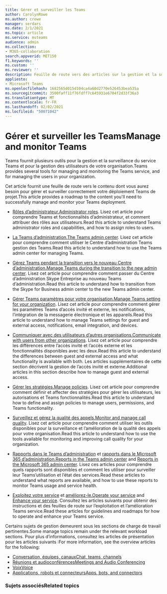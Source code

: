 ```yaml
---
title: Gérer et surveiller les Teams
author: CarolynRowe
ms.author: crowe
manager: serdars
ms.date: 2/1/2021
ms.topic: article
ms.service: msteams
audience: admin
ms.collection:
- M365-collaboration
search.appverid: MET150
f1.keywords: ''
ms.custom: ''
ms.reviewer: ''
description: Feuille de route vers des articles sur la gestion et la surveillance des Teams.
appliesto:
- Microsoft Teams
ms.openlocfilehash: 1682565d015d104ca4a60d2770e526453bea535a
ms.sourcegitcommit: 3500faff11f76fdff7c645931e6704f2d33f36a3
ms.translationtype: MT
ms.contentlocale: fr-FR
ms.lasthandoff: 02/02/2021
ms.locfileid: "50071042"
---
```

# <a name="manage-and-monitor-teams"></a><span data-ttu-id="f1be1-103">Gérer et surveiller les Teams</span><span class="sxs-lookup"><span data-stu-id="f1be1-103">Manage and monitor Teams</span></span>

<span data-ttu-id="f1be1-104">Teams fournit plusieurs outils pour la gestion et la surveillance du service Teams et pour la gestion des utilisateurs de votre organisation.</span><span class="sxs-lookup"><span data-stu-id="f1be1-104">Teams provides several tools for managing and monitoring the Teams service, and for managing the users in your organization.</span></span>

<span data-ttu-id="f1be1-105">Cet article fournit une feuille de route vers le contenu dont vous aurez besoin pour gérer et surveiller correctement votre déploiement Teams de projet.</span><span class="sxs-lookup"><span data-stu-id="f1be1-105">This article provides a roadmap to the content you'll need to successfully manage and monitor your Teams deployment.</span></span>

- <span data-ttu-id="f1be1-106">[Rôles d’administrateur.](using-admin-roles.md)</span><span class="sxs-lookup"><span data-stu-id="f1be1-106">[Administrator roles](using-admin-roles.md).</span></span> <span data-ttu-id="f1be1-107">Lisez cet article pour comprendre Teams et fonctionnalités d’administrateur, et comment attribuer des rôles aux utilisateurs.</span><span class="sxs-lookup"><span data-stu-id="f1be1-107">Read this article to understand Teams administrator roles and capabilities, and how to assign roles to users.</span></span>

- <span data-ttu-id="f1be1-108">[La Teams d’administration.](manage-teams-in-modern-portal.md)</span><span class="sxs-lookup"><span data-stu-id="f1be1-108">[The Teams admin center](manage-teams-in-modern-portal.md).</span></span> <span data-ttu-id="f1be1-109">Lisez cet article pour comprendre comment utiliser le Centre d’administration Teams gestion des Teams.</span><span class="sxs-lookup"><span data-stu-id="f1be1-109">Read this article to understand how to use the Teams admin center for managing Teams.</span></span>  

- <span data-ttu-id="f1be1-110">[Gérez Teams pendant la transition vers le nouveau Centre d’administration.](manage-teams-skypeforbusiness-admin-center.md)</span><span class="sxs-lookup"><span data-stu-id="f1be1-110">[Manage Teams during the transition to the new admin center](manage-teams-skypeforbusiness-admin-center.md).</span></span> <span data-ttu-id="f1be1-111">Lisez cet article pour comprendre comment passer du Centre d’administration Skype Entreprise au nouveau Teams d’administration.</span><span class="sxs-lookup"><span data-stu-id="f1be1-111">Read this article to understand how to transition from the Skype for Business admin center to the new Teams admin center.</span></span> 

- <span data-ttu-id="f1be1-112">[Gérer Teams paramètres pour votre organisation.](enable-features-office-365.md)</span><span class="sxs-lookup"><span data-stu-id="f1be1-112">[Manage Teams setting for your organization](enable-features-office-365.md).</span></span> <span data-ttu-id="f1be1-113">Lisez cet article pour comprendre comment gérer les paramètres Teams d’accès invité et externe, les notifications, l’intégration de la messagerie électronique et les appareils.</span><span class="sxs-lookup"><span data-stu-id="f1be1-113">Read this article to understand how to manage Teams settings for guest and external access, notifications, email integration, and devices.</span></span>  

- <span data-ttu-id="f1be1-114">[Communiquer avec des utilisateurs d’autres organisations.](communicate-with-users-from-other-organizations.md)</span><span class="sxs-lookup"><span data-stu-id="f1be1-114">[Communicate with users from other organizations](communicate-with-users-from-other-organizations.md).</span></span> <span data-ttu-id="f1be1-115">Lisez cet article pour comprendre les différences entre l’accès invité et l’accès externe et les fonctionnalités disponibles avec les deux.</span><span class="sxs-lookup"><span data-stu-id="f1be1-115">Read this article to understand the differences between guest and external access and what functionality is available with both.</span></span> <span data-ttu-id="f1be1-116">Les articles supplémentaires de cette section décrivent la gestion de l’accès invité et externe.</span><span class="sxs-lookup"><span data-stu-id="f1be1-116">Additional articles in this section describe how to manage guest and external access.</span></span>

- <span data-ttu-id="f1be1-117">[Gérer les stratégies.](assign-policies.md)</span><span class="sxs-lookup"><span data-stu-id="f1be1-117">[Manage policies](assign-policies.md).</span></span> <span data-ttu-id="f1be1-118">Lisez cet article pour comprendre comment définir et affecter des stratégies pour gérer les utilisateurs, les autorisations et Teams fonctionnalités.</span><span class="sxs-lookup"><span data-stu-id="f1be1-118">Read this article to understand how to define and assign policies to manage users, permissions, and Teams functionality.</span></span>

- <span data-ttu-id="f1be1-119">[Surveillez et gérez la qualité des appels.](monitor-call-quality-qos.md)</span><span class="sxs-lookup"><span data-stu-id="f1be1-119">[Monitor and manage call quality](monitor-call-quality-qos.md).</span></span> <span data-ttu-id="f1be1-120">Lisez cet article pour comprendre comment utiliser les outils disponibles pour la surveillance et l’amélioration de la qualité des appels pour votre organisation.</span><span class="sxs-lookup"><span data-stu-id="f1be1-120">Read this article to understand how to use the tools available for monitoring and improving call quality for your organization.</span></span>

- <span data-ttu-id="f1be1-121">[Rapports dans le Teams d’administration](teams-analytics-and-reports/teams-reporting-reference.md) et [rapports dans le Microsoft 365 d’administration.](teams-activity-reports.md)</span><span class="sxs-lookup"><span data-stu-id="f1be1-121">[Reports in the Teams admin center](teams-analytics-and-reports/teams-reporting-reference.md) and [Reports in the Microsoft 365 admin center](teams-activity-reports.md).</span></span> <span data-ttu-id="f1be1-122">Lisez ces articles pour comprendre quels rapports sont disponibles et comment les utiliser pour surveiller leur Teams’utilisation et l’état des services.</span><span class="sxs-lookup"><span data-stu-id="f1be1-122">Read these articles to understand what reports are available, and how to use these reports to monitor Teams usage and service health.</span></span>

- <span data-ttu-id="f1be1-123">[Exploitez votre service](teams-analytics-and-reports/teams-reporting-reference.md) et [améliorez-le.](upgrade-enhance-my-service.md)</span><span class="sxs-lookup"><span data-stu-id="f1be1-123">[Operate your service](teams-analytics-and-reports/teams-reporting-reference.md) and [Enhance your service](upgrade-enhance-my-service.md).</span></span> <span data-ttu-id="f1be1-124">Consultez les articles suivants pour obtenir des instructions et des feuilles de route sur l’exploitation et l’amélioration Teams service.</span><span class="sxs-lookup"><span data-stu-id="f1be1-124">Read these articles for guidelines and roadmaps for how to operate and enhance your Teams service.</span></span>

<span data-ttu-id="f1be1-125">Certains sujets de gestion demeurent sous les sections de charge de travail pertinentes.</span><span class="sxs-lookup"><span data-stu-id="f1be1-125">Some manage topics remain under the relevant workload sections.</span></span> <span data-ttu-id="f1be1-126">Pour plus d’informations, consultez les articles de présentation pour les articles suivants :</span><span class="sxs-lookup"><span data-stu-id="f1be1-126">For more information, see the overview articles for the following:</span></span>

- [<span data-ttu-id="f1be1-127">Conversation, équipes, canaux</span><span class="sxs-lookup"><span data-stu-id="f1be1-127">Chat, teams, channels</span></span>](deploy-chat-teams-channels-microsoft-teams-landing-page.md)
- [<span data-ttu-id="f1be1-128">Réunions et audioconférences</span><span class="sxs-lookup"><span data-stu-id="f1be1-128">Meetings and Audio Conferencing</span></span>](deploy-meetings-microsoft-teams-landing-page.md)
- [<span data-ttu-id="f1be1-129">Voix</span><span class="sxs-lookup"><span data-stu-id="f1be1-129">Voice</span></span>](cloud-voice-landing-page.md)
- [<span data-ttu-id="f1be1-130">Applications, robots et connecteurs</span><span class="sxs-lookup"><span data-stu-id="f1be1-130">Apps, bots, and connectors</span></span>](deploy-apps-microsoft-teams-landing-page.md)


### <a name="related-topics"></a><span data-ttu-id="f1be1-131">Sujets associés</span><span class="sxs-lookup"><span data-stu-id="f1be1-131">Related topics</span></span>


